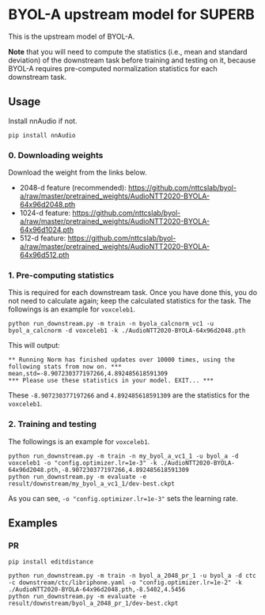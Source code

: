 # BYOL-A upstream model for SUPERB

This is the upstream model of BYOL-A.

**Note** that you will need to compute the statistics (i.e., mean and standard deviation) of the downstream task before training and testing on it, because BYOL-A requires pre-computed normalization statistics for each downstream task.

## Usage

Install nnAudio if not.

    pip install nnAudio

### 0. Downloading weights

Download the weight from the links below.

- 2048-d feature (recommended): https://github.com/nttcslab/byol-a/raw/master/pretrained_weights/AudioNTT2020-BYOLA-64x96d2048.pth
- 1024-d feature: https://github.com/nttcslab/byol-a/raw/master/pretrained_weights/AudioNTT2020-BYOLA-64x96d1024.pth
- 512-d feature: https://github.com/nttcslab/byol-a/raw/master/pretrained_weights/AudioNTT2020-BYOLA-64x96d512.pth

### 1. Pre-computing statistics

This is required for each downstream task. Once you have done this, you do not need to calculate again; keep the calculated statistics for the task.
The followings is an example for `voxceleb1`.

    python run_downstream.py -m train -n byola_calcnorm_vc1 -u byol_a_calcnorm -d voxceleb1 -k ./AudioNTT2020-BYOLA-64x96d2048.pth

This will output:

    ** Running Norm has finished updates over 10000 times, using the following stats from now on. ***
    mean,std=-8.907230377197266,4.892485618591309
    *** Please use these statistics in your model. EXIT... ***

These `-8.907230377197266` and `4.892485618591309` are the statistics for the `voxceleb1`.

### 2. Training and testing

The followings is an example for `voxceleb1`.

    python run_downstream.py -m train -n my_byol_a_vc1_1 -u byol_a -d voxceleb1 -o "config.optimizer.lr=1e-3" -k ./AudioNTT2020-BYOLA-64x96d2048.pth,-8.907230377197266,4.892485618591309
    python run_downstream.py -m evaluate -e result/downstream/my_byol_a_vc1_1/dev-best.ckpt

As you can see, `-o "config.optimizer.lr=1e-3"` sets the learning rate.

## Examples

### PR

    pip install editdistance

    python run_downstream.py -m train -n byol_a_2048_pr_1 -u byol_a -d ctc -c downstream/ctc/libriphone.yaml -o "config.optimizer.lr=1e-2" -k ./AudioNTT2020-BYOLA-64x96d2048.pth,-8.5402,4.5456
    python run_downstream.py -m evaluate -e result/downstream/byol_a_2048_pr_1/dev-best.ckpt


